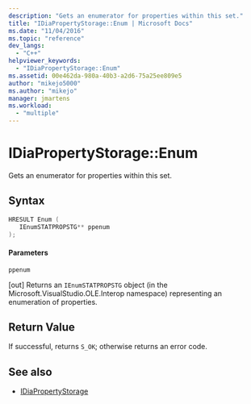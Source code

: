 ```yaml
---
description: "Gets an enumerator for properties within this set."
title: "IDiaPropertyStorage::Enum | Microsoft Docs"
ms.date: "11/04/2016"
ms.topic: "reference"
dev_langs:
  - "C++"
helpviewer_keywords:
  - "IDiaPropertyStorage::Enum"
ms.assetid: 00e462da-980a-40b3-a2d6-75a25ee809e5
author: "mikejo5000"
ms.author: "mikejo"
manager: jmartens
ms.workload:
  - "multiple"
---
```

# IDiaPropertyStorage::Enum
Gets an enumerator for properties within this set.

## Syntax

```C++
HRESULT Enum ( 
   IEnumSTATPROPSTG** ppenum
);
```

#### Parameters
 `ppenum`

[out] Returns an `IEnumSTATPROPSTG` object (in the Microsoft.VisualStudio.OLE.Interop namespace) representing an enumeration of properties.

## Return Value
 If successful, returns `S_OK`; otherwise returns an error code.

## See also
- [IDiaPropertyStorage](../../debugger/debug-interface-access/idiapropertystorage.md)
